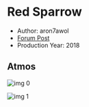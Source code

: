 # Red Sparrow

* Author: aron7awol
* [Forum Post](https://www.avsforum.com/threads/bass-eq-for-filtered-movies.2995212/post-56740296)
* Production Year: 2018

## Atmos

![img 0](https://i.imgur.com/Ez5IrUf.jpg)

![img 1](https://i.imgur.com/JckaCZ8.jpg)

